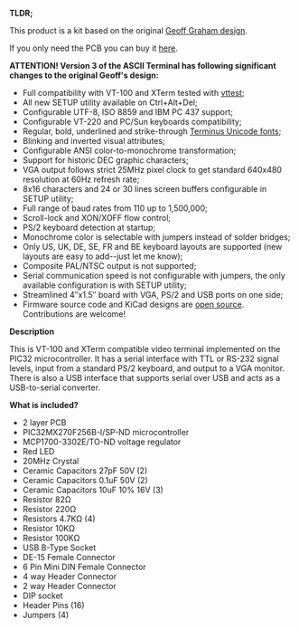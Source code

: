 **TLDR;**

This product is a kit based on the original [Geoff Graham design](http://geoffg.net/terminal.html).

If you only need the PCB you can buy it [here](https://www.tindie.com/products/petrohi/geoffs-vt100-terminal-pcb/).

**ATTENTION! Version 3 of the ASCII Terminal has following significant changes to the original Geoff's design:**

- Full compatibility with VT-100 and XTerm tested with [vttest](https://invisible-island.net/vttest/);
- All new SETUP utility available on Ctrl+Alt+Del;
- Configurable UTF-8, ISO 8859 and IBM PC 437 support;
- Configurable VT-220 and PC/Sun keyboards compatibility;
- Regular, bold, underlined and strike-through [Terminus Unicode fonts](http://terminus-font.sourceforge.net/);
- Blinking and inverted visual attributes;
- Configurable ANSI color-to-monochrome transformation;
- Support for historic DEC graphic characters;
- VGA output follows strict 25MHz pixel clock to get standard 640x480 resolution at 60Hz refresh rate;
- 8x16 characters and 24 or 30 lines screen buffers configurable in SETUP utility;
- Full range of baud rates from 110 up to 1,500,000;
- Scroll-lock and XON/XOFF flow control;
- PS/2 keyboard detection at startup;
- Monochrome color is selectable with jumpers instead of solder bridges;
- Only US, UK, DE, SE, FR and BE keyboard layouts are supported (new layouts are easy to add--just let me know);
- Composite PAL/NTSC output is not supported;
- Serial communication speed is not configurable with jumpers, the only available configuration is with SETUP utility;
- Streamlined 4″x1.5″ board with VGA, PS/2 and USB ports on one side;
- Firmware source code and KiCad designs are [open source](https://github.com/petrohi/terminal). Contributions are welcome!

**Description**

This is VT-100 and XTerm compatible video terminal implemented on the PIC32 microcontroller. It has a serial interface with TTL or RS-232 signal levels, input from a standard PS/2 keyboard, and output to a VGA monitor. There is also a USB interface that supports serial over USB and acts as a USB-to-serial converter.

**What is included?**

- 2 layer PCB
- PIC32MX270F256B-I/SP-ND microcontroller
- MCP1700-3302E/TO-ND voltage regulator
- Red LED
- 20MHz Crystal
- Ceramic Capacitors 27pF 50V (2)
- Ceramic Capacitors 0.1uF 50V (2)
- Ceramic Capacitors 10uF 10% 16V (3)
- Resistor 82Ω
- Resistor 220Ω
- Resistors 4.7KΩ (4)
- Resistor 10KΩ
- Resistor 100KΩ
- USB B-Type Socket
- DE-15 Female Connector
- 6 Pin Mini DIN Female Connector
- 4 way Header Connector
- 2 way Header Connector
- DIP socket
- Header Pins (16)
- Jumpers (4)